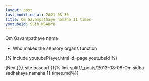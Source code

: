 ```yaml
---
layout: post
last_modified_at: 2021-03-30
title: Om Gavampathaye namaha 11 times
youtubeId: SSih_WSADYU
---
```

 
 
Om Gavampathaye nama 
 
 -  Who makes the sensory organs function 
 
  
 
  
 
 
 
 
 
 


{% include youtubePlayer.html id=page.youtubeId %}
 
[Next]({{ site.baseurl }}{% link  split1/_posts/2013-08-08-Om sidha sadhakaya namaha 11 times.md%})
 
